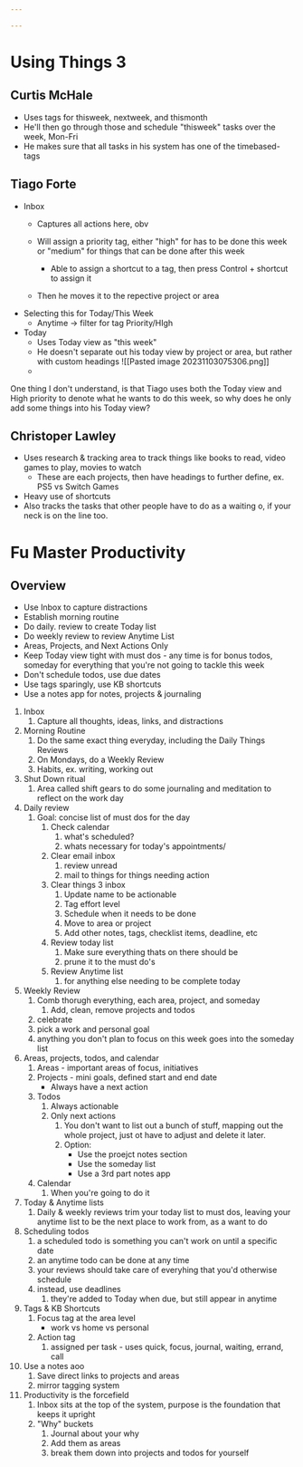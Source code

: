 ```yaml
---

---
```

# Using Things 3
## Curtis McHale
- Uses tags for thisweek, nextweek, and thismonth
- He'll then go through those and schedule "thisweek" tasks over the week, Mon-Fri
- He makes sure that all tasks in his system has one of the timebased-tags

## Tiago Forte
- Inbox
	- Captures all actions here, obv
	- Will assign a priority tag, either "high" for has to be done this week or "medium" for things that can be done after this week
		- Able to assign a shortcut to a tag, then press Control + shortcut to assign it
		
	- Then he moves it to the repective project or area
- Selecting this for Today/This Week
	- Anytime -> filter for tag Priority/HIgh 
- Today
	- Uses Today view as "this week" 
	- He doesn't separate out his today view by project or area, but rather with custom headings ![[Pasted image 20231103075306.png]]
	- 



One thing I don't understand, is that Tiago uses both the Today view and High priority to denote what he wants to do this week, so why does he only add some things into his Today view?

## Christoper Lawley
- Uses research & tracking area to track things like books to read, video games to play, movies to watch
	- These are each projects, then have headings to further define, ex. PS5 vs Switch Games
- Heavy use of shortcuts
- Also tracks the tasks that other people have to do as a waiting o, if your neck is on the line too.

# Fu Master Productivity 

## Overview
- Use Inbox to capture distractions
- Establish morning routine
- Do daily. review to create Today list
- Do weekly review to review Anytime List
- Areas, Projects, and Next Actions Only
- Keep Today view tight with must dos - any time is for bonus todos, someday for everything that you're not going to tackle this week
- Don't schedule todos, use due dates
- Use tags sparingly, use KB shortcuts
- Use a notes app for notes, projects & journaling

1. Inbox
	1. Capture all thoughts, ideas, links, and distractions
2. Morning Routine
	1. Do the same exact thing everyday, including the Daily Things Reviews
	2. On Mondays, do a Weekly Review
	3. Habits, ex. writing, working out
3. Shut Down ritual
	1. Area called shift gears to do some journaling and meditation to reflect on the work day
4. Daily review
	1. Goal: concise list of must dos for the day
		1. Check calendar
			1. what's scheduled?
			2. whats necessary for today's appointments/
		2. Clear email inbox
			1. review unread
			2. mail to things for things needing action
		3. Clear things 3 inbox
			1. Update name to be actionable
			2. Tag effort level
			3. Schedule when it needs to be done
			4. Move to area or project
			5. Add other notes, tags, checklist items, deadline, etc
		4. Review today list
			1. Make sure everything thats on there should be
			2. prune it to the must do's
		5. Review Anytime list
			1. for anything else needing to be complete today
5. Weekly Review
	1. Comb thorugh everything, each area, project, and someday
		1. Add, clean, remove projects and todos
	2. celebrate
	3. pick a work and personal goal
	4. anything you don't plan to focus on this week goes into the someday list
6. Areas, projects, todos, and calendar
	1. Areas - important areas of focus, initiatives
	2. Projects - mini goals, defined start and end date
		-  Always have a next action
	3. Todos 
		1. Always actionable
		2. Only next actions
			1. You don't want to list out a bunch of stuff, mapping out the whole project, just ot have to adjust and delete it later. 
			2. Option:
				-  Use the proejct notes section
				- Use the someday list
				- Use a 3rd part notes app
	1. Calendar
		1. When you're going to do it
7. Today & Anytime lists
	1. Daily & weekly reviews trim your today list to must dos, leaving your anytime list to be the next place to work from, as a want to do
8. Scheduling todos
	1. a scheduled todo is something you can't work on until a specific date
	2. an anytime todo can be done at any time
	3. your reviews should take care of everyhing that you'd otherwise schedule
	4. instead, use deadlines
		1. they're added to Today when due, but still appear in anytime
9. Tags & KB Shortcuts
	1. Focus tag at the area level 
		- work vs home vs personal
	2. Action tag 
		1. assigned per task - uses quick, focus, journal, waiting, errand, call
10. Use a notes aoo
	1. Save direct links to projects and areas
	2. mirror tagging system
11. Productivity is the forcefield
	1. Inbox sits at the top of the system, purpose is the foundation that keeps it upright
	2. "Why" buckets
		1. Journal about your why
		2. Add them as areas
		3. break them down into projects and todos for yourself